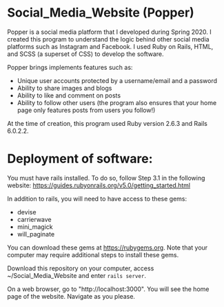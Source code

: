 # Social_Media_Website (Popper)

Popper is a social media platform that I developed during Spring 2020. I created this program to understand the logic behind other social media platforms such as Instagram and Facebook. I used Ruby on Rails, HTML, and SCSS (a superset of CSS) to develop the software.

Popper brings implements features such as:
- Unique user accounts protected by a username/email and a password
- Ability to share images and blogs
- Ability to like and comment on posts
- Ability to follow other users (the program also ensures that your home page only features posts from users you follow!)

At the time of creation, this program used Ruby version 2.6.3 and Rails 6.0.2.2. 

# Deployment of software:
You must have rails installed. To do so, follow Step 3.1 in the following website: https://guides.rubyonrails.org/v5.0/getting_started.html

In addition to rails, you will need to have access to these gems:
- devise 
- carrierwave
- mini_magick 
- will_paginate

You can download these gems at https://rubygems.org. Note that your computer may require additional steps to install these gems. 

Download this repository on your computer, access ~/Social_Media_Website and enter `rails server`.

On a web browser, go to "http://localhost:3000". You will see the home page of the website. Navigate as you please.
